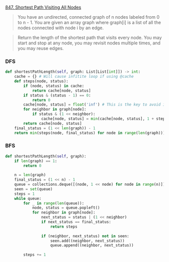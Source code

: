 [847. Shortest Path Visiting All Nodes](https://leetcode.com/problems/shortest-path-visiting-all-nodes)

> You have an undirected, connected graph of n nodes labeled from 0 to n - 1. You are given an array graph where graph[i] is a list of all the nodes connected with node i by an edge.

> Return the length of the shortest path that visits every node. You may start and stop at any node, you may revisit nodes multiple times, and you may reuse edges.


### DFS

```python
def shortestPathLength(self, graph: List[List[int]]) -> int: 
    cache = {} # Will cause infitite loop if using @cache 
    def steps(node, status): 
        if (node, status) in cache: 
            return cache[node, status] 
        if status & (status - 1) == 0: 
            return 0 
        cache[node, status] = float('inf') # This is the key to avoid infinite loop 
        for neighbor in graph[node]: 
            if status & (1 << neighbor):  
                cache[node, status] = min(cache[node, status], 1 + steps(neighbor, status), 1 + steps(neighbor, status ^ (1 << node))) 
        return cache[node, status] 
    final_status = (1 << len(graph)) - 1 
    return min(steps(node, final_status) for node in range(len(graph)))
```

### BFS
```python
def shortestPathLength(self, graph): 
    if len(graph) == 1: 
        return 0 
     
    n = len(graph) 
    final_status = (1 << n) - 1 
    queue = collections.deque([(node, 1 << node) for node in range(n)]) 
    seen = set(queue) 
    steps = 1 
    while queue: 
        for _ in range(len(queue)): 
            node, status = queue.popleft() 
            for neighbor in graph[node]: 
                next_status = status | (1 << neighbor) 
                if next_status == final_status: 
                    return steps 
                 
                if (neighbor, next_status) not in seen: 
                    seen.add((neighbor, next_status)) 
                    queue.append((neighbor, next_status)) 
         
        steps += 1
```